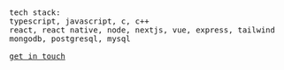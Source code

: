 <samp>
  tech stack:
  <br />
  typescript, javascript, c, c++
  <br />
  react, react native, node, nextjs, vue, express, tailwind
  <br />
  mongodb, postgresql, mysql
  <br />
  <br />
  <a href="mailto:hi@jecquas.dev">get in touch</a>
</samp>
<br />
<br />
<p align="left">
  <img align="left" width="0" height="0" src="https://hits-app.vercel.app/hits?url=https://github.com/jecquas&bgRight=24b6c7" />
</p>
